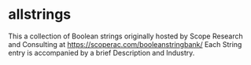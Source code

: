 # allstrings
This a collection of Boolean strings originally hosted by Scope Research and Consulting at https://scoperac.com/booleanstringbank/
Each String entry is accompanied by a brief Description and Industry.
